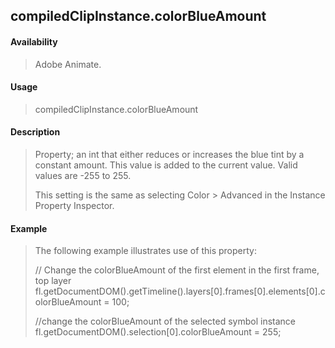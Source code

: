 ## compiledClipInstance.colorBlueAmount

#### Availability

> Adobe Animate.

#### Usage

> compiledClipInstance.colorBlueAmount

#### Description

> Property; an int that either reduces or increases the blue tint by a constant amount. This value is added to the current value. Valid values are -255 to 255.
>
> This setting is the same as selecting Color \> Advanced in the Instance Property Inspector.

#### Example

> The following example illustrates use of this property:
>
> // Change the colorBlueAmount of the first element in the first frame, top layer fl.getDocumentDOM().getTimeline().layers\[0\].frames\[0\].elements\[0\].colorBlueAmount = 100;
>
> //change the colorBlueAmount of the selected symbol instance fl.getDocumentDOM().selection\[0\].colorBlueAmount = 255;
